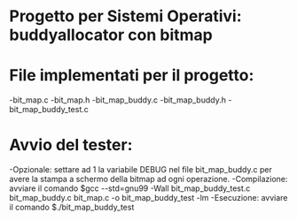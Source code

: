 # Progetto per Sistemi Operativi: buddyallocator con bitmap

# File implementati per il progetto:
-bit_map.c
-bit_map.h
-bit_map_buddy.c
-bit_map_buddy.h
-bit_map_buddy_test.c

# Avvio del tester:
-Opzionale: settare ad 1 la variabile DEBUG nel file bit_map_buddy.c per avere la stampa a schermo della bitmap ad ogni operazione.
-Compilazione: avviare il comando  $gcc --std=gnu99 -Wall bit_map_buddy_test.c bit_map_buddy.c bit_map.c -o bit_map_buddy_test -lm
-Esecuzione: avviare il comando    $./bit_map_buddy_test
